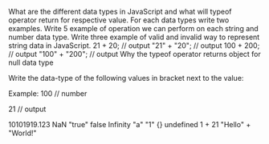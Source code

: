What are the different data types in JavaScript and what will typeof operator return for respective value. For each data types write two examples.
Write 5 example of operation we can perform on each string and number data type.
Write three example of valid and invalid way to represent string data in JavaScript.
21 + 20; // output
"21" + "20"; // output
100 + 200; // output
"100" + "200"; // output
Why the typeof operator returns object for null data type

Write the data-type of the following values in bracket next to the value:

Example: 100 // number

21 // output

10101919.123
NaN
"true"
false
Infinity
"a"
"1"
{}
undefined
1 + 21
"Hello" + "World!"